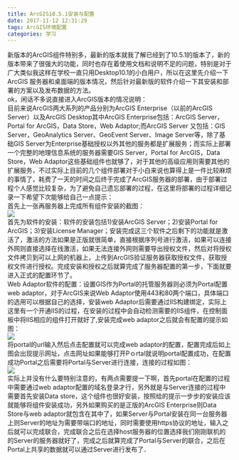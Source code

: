 ```yaml
---
title: ArcGIS10.5.1安装与配置
date: 2017-11-12 12:31:29
tags: ArcGIS环境配置
categories: 学习
---
```

新版本的ArcGIS组件特别多，最新的版本就我了解已经到了10.5.1的版本了，新的版本带来了很强大的功能，同时也存在着使用文档和说明不足的问题，特别是对于广大类似我这样在学校一直只用Desktop10.1的小白用户，所以在这里先介绍一下ArcGIS 服务器和桌面端的版本情况，然后针对最新版的软件介绍一下其安装和部署的方案以及发布数据的方法。  
ok，闲话不多说直接进入ArcGIS版本的情况说明：  
目前来说ArcGIS两大系列的产品分别为ArcGIS Enterprise（以前的ArcGIS Server）以及ArcGIS Desktop其中ArcGIS Enterprise包括：ArcGIS Server，Portal for ArcGIS，Data Store，Web Adaptor;而ArcGIS Server 又包括：GIS Server，GeoAnalytics Server、GeoEvent Server、Image Server等，除了基础GIS Server为Enterprise基础授权以外其他的服务都是扩展服务；而实际上部署一个完整的地理信息系统的服务器需要GIS Server，Portal for ArcGIS，Data Store，Web Adaptor这些基础组件也就够了，对于其他的高级应用则需要其他的扩展服务，不过实际上目前的几个组件部署对于小白来说也算得上是一件比较麻烦的事情了，耗费了一天的时间之后终于完成了ArcGIS服务器的部署，由于部署过程个人感觉比较复杂，为了避免自己遗忘部署的过程，在这里将部署的过程详细记录一下希望下次能够给自己一点提示：  
首先上一张再服务器上完成所有组件安装的截图：  
<img src="http://blogimage-1251632003.cosgz.myqcloud.com/%E5%AE%89%E8%A3%85%E6%96%87%E4%BB%B6%E6%95%B4%E4%BD%93%E5%9B%BE.jpg" align="center">  
首先为软件的安装：软件的安装包括1)安装ArcGIS Server；2)安装Portal for ArcGIS；3)安装License Manager；安装完成这三个软件之后剩下的功能就是激活了，激活的方法如果是正版就很简单，直接根据序列号进行激活，如果可以连接外网则直接选择在线激活，如果无法连接外网则需要导出授权文件，然后对将授权文件拷贝到可以上网的机器上，上传到ArcGIS验证服务器获取授权文件，获取授权文件进行授权。完成安装和授权之后就算完成了服务器配置的第一步，下面就要进入正式的配置环节了。  
Web Adaptor软件的配置：设置GIS作为Portal的托管服务器则必须为Portal配置web adaptor，对于ArcGIS来说Web Adaptor使用443和80两个端口，具体端口的选用可以根据自己的选择，安装web Adaptor后需要通过IIS构建绑定，实际上这里有一个开通IIS的过程，在安装的过程中会自动检测需要的IIS组件，在控制面板中将IIS相应的组件打开就好了,安装完成web adaptor之后就会有配置的提示如图：  
<img src="http://blogimage-1251632003.cosgz.myqcloud.com/portal%E7%BC%96%E8%BE%91.jpg">  
将portal的url输入然后点击配置就可以完成web adaptor的配置，配置完成后如上图会出现提示网址，点击网址如果能够打开Pｏrtal就说明portal配置成功，在配置成功Portal之后需要将Portal与Server进行连接，连接的过程如图：  
<img src="http://blogimage-1251632003.cosgz.myqcloud.com/portal%E8%81%94%E5%90%88%E6%9C%8D%E5%8A%A1%E5%99%A8.png">  
实际上并没有什么要特别注意的，有两点需要提一下啊，首先portal在配置的过程中需要通过web adaptor配置的域名登录才行，另外就是与Server连接的过程中需要首先安装Data store，这个组件也很好安装，按照给的提示一步步的安装应该就能够将组件安装成功，另外如果购买的是正版的ArcGIS Enterprise则Data Store与web adaptor就包含在其中了，如果Server与Portal安装在同一台服务器上则Server的地址为需要带端口的地址，同时需要使用https协议的地址，输入之后就可以完成联合，完成联合之后在选择host服务器的位置选择我们刚刚联机的的Server的服务器就好了，完成之后就算完成了Portal与Server的联合，之后在Portal上共享的数据就可以通过Server进行发布了．
